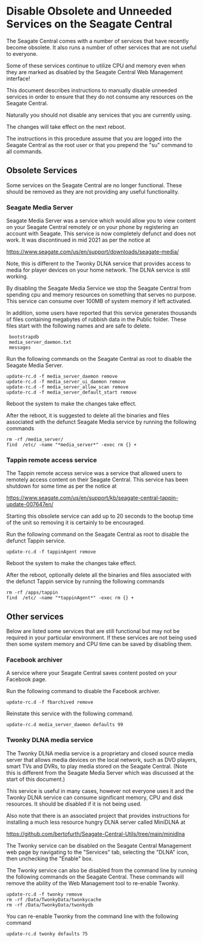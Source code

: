 # Disable Obsolete and Unneeded Services on the Seagate Central
The Seagate Central comes with a number of services that have recently
become obsolete. It also runs a number of other services that are not
useful to everyone.

Some of these services continue to utilize CPU and memory even when
they are marked as disabled by the Seagate Central Web Management 
interface!

This document describes instructions to manually disable unneeded
services in order to ensure that they do not consume any resources 
on the Seagate Central. 

Naturally you should not disable any services that you are currently 
using.

The changes will take effect on the next reboot.

The instructions in this procedure assume that you are logged into the
Seagate Central as the root user or that you prepend the "su" command
to all commands.

## Obsolete Services 
Some services on the Seagate Central are no longer functional. These
should be removed as they are not providing any useful functionality.

### Seagate Media Server
Seagate Media Server was a service which would allow you to view content
on your Seagate Central remotely or on your phone by registering an
account with Seagate. This service is now completely defunct and does not
work. It was discontinued in mid 2021 as per the notice at

https://www.seagate.com/us/en/support/downloads/seagate-media/

Note, this is different to the Twonky DLNA service that provides access to 
media for player devices on your home network. The DLNA service is still 
working.

By disabling the Seagate Media Service we stop the Seagate Central from spending
cpu and memory resources on something that serves no purpose. This service
can consume over 100MB of system memory if left activated.

In addition, some users have reported that this service generates thousands of
files containing megabytes of rubbish data in the Public folder. These files
start with the following names and are safe to delete.

     bootstrapdb
     media_server_daemon.txt
     messages
     
Run the following commands on the Seagate Central as root to disable the Seagate 
Media Server.

    update-rc.d -f media_server_daemon remove
    update-rc.d -f media_server_ui_daemon remove
    update-rc.d -f media_server_allow_scan remove
    update-rc.d -f media_server_default_start remove

Reboot the system to make the changes take effect.

After the reboot, it is suggested to delete all the binaries and files 
associated with the defunct Seagate Media service by running the following 
commands

    rm -rf /media_server/
    find  /etc/ -name "*media_server*" -exec rm {} +

### Tappin remote access service
The Tappin remote access service was a service that allowed users
to remotely access content on their Seagate Central. This service
has been shutdown for some time as per the notice at

https://www.seagate.com/us/en/support/kb/seagate-central-tappin-update-007647en/

Starting this obsolete service can add up to 20 seconds to the bootup 
time of the unit so removing it is certainly to be encouraged.

Run the following command on the Seagate Central as root to disable
the defunct Tappin service.

    update-rc.d -f tappinAgent remove
     
Reboot the system to make the changes take effect.

After the reboot, optionally delete all the binaries and files associated
with the defunct Tappin service by running the following commands

    rm -rf /apps/tappin
    find  /etc/ -name "*tappinAgent*" -exec rm {} +

## Other services
Below are listed some services that are still functional but may not be required
in your particular environment. If these services are not being used then 
some system memory and CPU time can be saved by disabling them.

### Facebook archiver
A service where your Seagate Central saves content posted on your
Facebook page.

Run the following command to disable the Facebook archiver.

    update-rc.d -f fbarchived remove

Reinstate this service with the following command.

    update-rc.d media_server_daemon defaults 99
    
### Twonky DLNA media service    
The Twonky DLNA media service is a proprietary and closed source media 
server that allows media devices on the local network, such as DVD
players, smart TVs and DVRs, to play media stored on the Seagate Central.
(Note this is different from the Seagate Media Server which was
discussed at the start of this document.)

This service is useful in many cases, however not everyone uses it
and the Twonky DLNA service can consume significant memory, CPU and
disk resources. It should be disabled if it is not being used.

Also note that there is an associated project that provides instructions
for installing a much less resource hungry DLNA server called MiniDLNA at

https://github.com/bertofurth/Seagate-Central-Utils/tree/main/minidlna

The Twonky service can be disabled on the Seagate Central Management web
page by navigating to the "Services" tab, selecting the "DLNA" icon, 
then unchecking the "Enable" box.

The Twonky service can also be disabled from the command line by running 
the following commands on the Seagate Central. These commands will
remove the ability of the Web Management tool to re-enable Twonky.

    update-rc.d -f twonky remove
    rm -rf /Data/TwonkyData/twonkycache
    rm -rf /Data/TwonkyData/twonkydb    

You can re-enable Twonky from the command line with the following command

    update-rc.d twonky defaults 75



    
    
